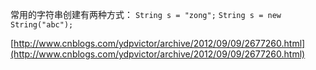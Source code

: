 常用的字符串创建有两种方式：
`String s = "zong";`
`String s = new String("abc");`

[http://www.cnblogs.com/ydpvictor/archive/2012/09/09/2677260.html](http://www.cnblogs.com/ydpvictor/archive/2012/09/09/2677260.html)
